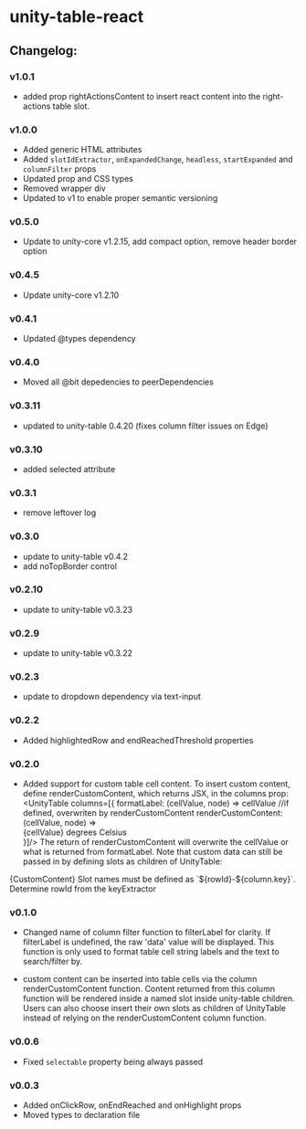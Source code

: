 # unity-table-react

## Changelog:

### v1.0.1
- added prop rightActionsContent to insert react content into the right-actions table slot.

### v1.0.0
- Added generic HTML attributes
- Added `slotIdExtractor`, `onExpandedChange`, `headless`, `startExpanded` and `columnFilter` props
- Updated prop and CSS types
- Removed wrapper div
- Updated to v1 to enable proper semantic versioning

### v0.5.0
- Update to unity-core v1.2.15, add compact option, remove header border option

### v0.4.5
- Update unity-core v1.2.10

### v0.4.1
- Updated @types dependency

### v0.4.0
- Moved all @bit depedencies to peerDependencies

### v0.3.11
- updated to unity-table 0.4.20 (fixes column filter issues on Edge)

### v0.3.10
- added selected attribute

### v0.3.1
- remove leftover log

### v0.3.0
- update to unity-table v0.4.2
- add noTopBorder control

### v0.2.10
- update to unity-table v0.3.23

### v0.2.9
- update to unity-table v0.3.22

### v0.2.3
- update to dropdown dependency via text-input

### v0.2.2
- Added highlightedRow and endReachedThreshold properties

### v0.2.0
- Added support for custom table cell content. To insert custom content, define renderCustomContent, which returns JSX, in the columns prop:
  <UnityTable columns=[{
    formatLabel: (cellValue, node) => cellValue //if defined, overwriten by renderCustomContent
    renderCustomContent: (cellValue, node) => <div>{cellValue} degrees Celsius</div>
  }]/>
The return of renderCustomContent will overwrite the cellValue or what is returned from formatLabel.
Note that custom data can still be passed in by defining slots as children of UnityTable:
<UnityTable>
  <slot slot={slotId1} key={slotId1}>{CustomContent}</slot>
</UnityTable>
Slot names must be defined as `${rowId}-${column.key}`. Determine rowId from the keyExtractor

### v0.1.0
- Changed name of column filter function to filterLabel for clarity. If filterLabel is undefined, the raw 'data' value will be displayed. This function is only used to format table cell string labels and the text to search/filter by.

- custom content can be inserted into table cells via the column renderCustomContent function. Content returned from this column function will be rendered inside a named slot inside unity-table children. Users can also choose insert their own slots as children of UnityTable instead of relying on the renderCustomContent column function.

### v0.0.6
- Fixed `selectable` property being always passed

### v0.0.3
- Added onClickRow, onEndReached and onHighlight props
- Moved types to declaration file
